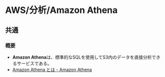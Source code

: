 # AWS/分析/Amazon Athena

## 共通

### 概要

- **Amazon Athena**は、標準的なSQLを使用してS3内のデータを直接分析できるサービスである。
- [Amazon Athena とは - Amazon Athena](https://docs.aws.amazon.com/ja_jp/athena/latest/ug/what-is.html)
